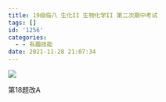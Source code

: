 ```yaml
---
title: 19级临八 生化II 生物化学II 第二次期中考试
tags: []
id: '1256'
categories:
  - - 有趣技能
date: 2021-11-28 21:07:34
---
```


[![](https://img.limour.top/archives_2023/blog_wp/2021/11/2.webp)](https://img.limour.top/archives_2023/blog_wp/2021/11/2.webp)

第18题改A